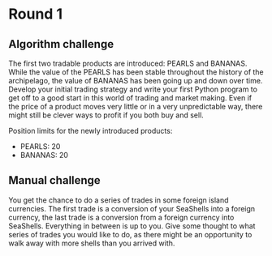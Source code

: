 # Round 1

## Algorithm challenge

The first two tradable products are introduced: PEARLS and BANANAS. While the value of the PEARLS has been stable throughout the history of the archipelago, the value of BANANAS has been going up and down over time. Develop your initial trading strategy and write your first Python program to get off to a good start in this world of trading and market making. Even if the price of a product moves very little or in a very unpredictable way, there might still be clever ways to profit if you both buy and sell.

Position limits for the newly introduced products:

- PEARLS: 20
- BANANAS: 20

## Manual challenge

You get the chance to do a series of trades in some foreign island currencies. The first trade is a conversion of your SeaShells into a foreign currency, the last trade is a conversion from a foreign currency into SeaShells. Everything in between is up to you. Give some thought to what series of trades you would like to do, as there might be an opportunity to walk away with more shells than you arrived with.
